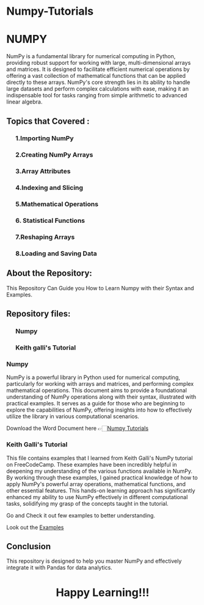 <h1>Numpy-Tutorials </h2>

<h1>NUMPY</h1>
<p>NumPy is a fundamental library for numerical computing in Python, providing robust support for working with large, multi-dimensional arrays and matrices. It is designed to facilitate efficient numerical operations by offering a vast collection of mathematical functions that can be applied directly to these arrays. NumPy's core strength lies in its ability to handle large datasets and perform complex calculations with ease, making it an indispensable tool for tasks ranging from simple arithmetic to advanced linear algebra.</p>

<h2>Topics that Covered :</h2>
<ol><h3>1.Importing NumPy</h3>
      <h3>2.Creating NumPy Arrays</h3>
      <h3>3.Array Attributes</h3>
      <h3>4.Indexing and Slicing</h3>
      <h3>5.Mathematical Operations</h3>
      <h3>6. Statistical Functions</h3>
      <h3>7.Reshaping Arrays</h3>
      <h3>8.Loading and Saving Data</h3></ol>

<h2> About the Repository:</h2>
<p> This Repository Can Guide you How to Learn Numpy with their Syntax and Examples.</p>
<h2> Repository files: </h2>
<ol><h3> Numpy </h3>
<h3> Keith galli's Tutorial </h3></ol>
<h3> Numpy </h3>
<p>NumPy is a powerful library in Python used for numerical computing, particularly for working with arrays and matrices, and performing complex mathematical operations. This document aims to provide a foundational understanding of NumPy operations along with their syntax, illustrated with practical examples. It serves as a guide for those who are beginning to explore the capabilities of NumPy, offering insights into how to effectively utilize the library in various computational scenarios.</p>
<p>Download the Word Document here 👉🏻<a href="https://github.com/HEMNATH77/numpy-tutorials/blob/main/Numpy/numpy.docx">Numpy Tutorials</a></p>
<h3> Keith Galli's Tutorial </h3>
<p> This file contains examples that I learned from Keith Galli's NumPy tutorial on FreeCodeCamp. These examples have been incredibly helpful in deepening my understanding of the various functions available in NumPy. By working through these examples, I gained practical knowledge of how to apply NumPy's powerful array operations, mathematical functions, and other essential features. This hands-on learning approach has significantly enhanced my ability to use NumPy effectively in different computational tasks, solidifying my grasp of the concepts taught in the tutorial.</p>
<p>Go and Check it out few examples to better understanding.  </p> 
 <p>Look out the  <a href="https://github.com/HEMNATH77/numpy-tutorials/tree/main/Kaith%20galli's%20tutorial"> Examples </a></p>

<h2>Conclusion</h2>
<p> This repository is designed to help you master NumPy and effectively integrate it with Pandas for data analytics.</p>


<h1 align = center>  Happy Learning!!!</h1>

 
